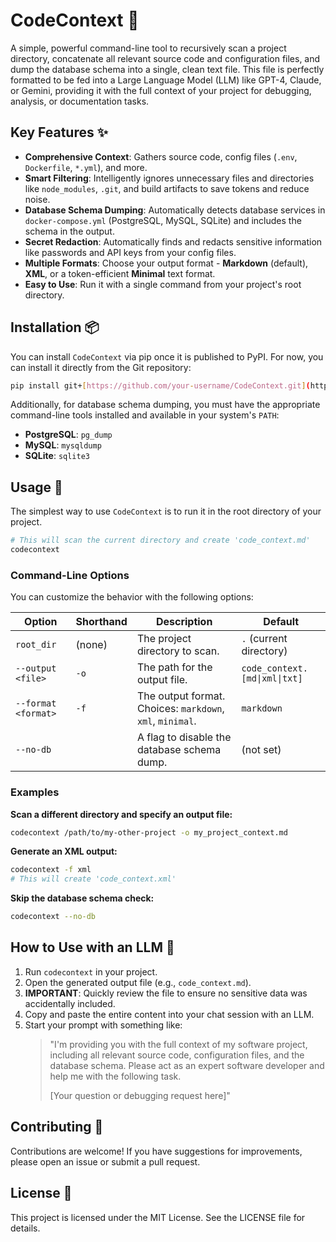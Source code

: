 # CodeContext 🧠

A simple, powerful command-line tool to recursively scan a project directory, concatenate all relevant source code and configuration files, and dump the database schema into a single, clean text file. This file is perfectly formatted to be fed into a Large Language Model (LLM) like GPT-4, Claude, or Gemini, providing it with the full context of your project for debugging, analysis, or documentation tasks.

## Key Features ✨

* **Comprehensive Context**: Gathers source code, config files (`.env`, `Dockerfile`, `*.yml`), and more.
* **Smart Filtering**: Intelligently ignores unnecessary files and directories like `node_modules`, `.git`, and build artifacts to save tokens and reduce noise.
* **Database Schema Dumping**: Automatically detects database services in `docker-compose.yml` (PostgreSQL, MySQL, SQLite) and includes the schema in the output.
* **Secret Redaction**: Automatically finds and redacts sensitive information like passwords and API keys from your config files.
* **Multiple Formats**: Choose your output format - **Markdown** (default), **XML**, or a token-efficient **Minimal** text format.
* **Easy to Use**: Run it with a single command from your project's root directory.

## Installation 📦

You can install `CodeContext` via pip once it is published to PyPI. For now, you can install it directly from the Git repository:

```bash
pip install git+[https://github.com/your-username/CodeContext.git](https://github.com/your-username/CodeContext.git)
```

Additionally, for database schema dumping, you must have the appropriate command-line tools installed and available in your system's `PATH`:
* **PostgreSQL**: `pg_dump`
* **MySQL**: `mysqldump`
* **SQLite**: `sqlite3`

## Usage 🚀

The simplest way to use `CodeContext` is to run it in the root directory of your project.

```bash
# This will scan the current directory and create 'code_context.md'
codecontext
```

### Command-Line Options

You can customize the behavior with the following options:

| Option                 | Shorthand | Description                                                                | Default                               |
| ---------------------- | --------- | -------------------------------------------------------------------------- | ------------------------------------- |
| `root_dir`             | (none)    | The project directory to scan.                                             | `.` (current directory)               |
| `--output <file>`      | `-o`      | The path for the output file.                                              | `code_context.[md\|xml\|txt]`         |
| `--format <format>`    | `-f`      | The output format. Choices: `markdown`, `xml`, `minimal`.                  | `markdown`                            |
| `--no-db`              |           | A flag to disable the database schema dump.                                | (not set)                             |

### Examples

**Scan a different directory and specify an output file:**

```bash
codecontext /path/to/my-other-project -o my_project_context.md
```

**Generate an XML output:**

```bash
codecontext -f xml
# This will create 'code_context.xml'
```

**Skip the database schema check:**

```bash
codecontext --no-db
```

## How to Use with an LLM 🤖

1.  Run `codecontext` in your project.
2.  Open the generated output file (e.g., `code_context.md`).
3.  **IMPORTANT**: Quickly review the file to ensure no sensitive data was accidentally included.
4.  Copy and paste the entire content into your chat session with an LLM.
5.  Start your prompt with something like:
    > "I'm providing you with the full context of my software project, including all relevant source code, configuration files, and the database schema. Please act as an expert software developer and help me with the following task.
    >
    > [Your question or debugging request here]"

## Contributing 🤝

Contributions are welcome! If you have suggestions for improvements, please open an issue or submit a pull request.

## License 📄

This project is licensed under the MIT License. See the LICENSE file for details.
